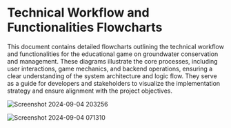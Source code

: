 # Technical Workflow and Functionalities Flowcharts

This document contains detailed flowcharts outlining the technical workflow and functionalities for the educational game on groundwater conservation and management. These diagrams illustrate the core processes, including user interactions, game mechanics, and backend operations, ensuring a clear understanding of the system architecture and logic flow. They serve as a guide for developers and stakeholders to visualize the implementation strategy and ensure alignment with the project objectives.

![Screenshot 2024-09-04 203256](https://github.com/user-attachments/assets/76884a31-2198-4f71-91aa-a8c0e936fb27)



![Screenshot 2024-09-04 071310](https://github.com/user-attachments/assets/4dff2ed4-3c9c-4349-bb05-0ba224e73150)



